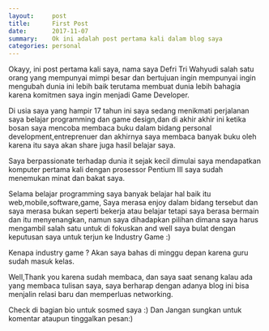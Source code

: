 ```yaml
---
layout:     post
title:      First Post
date:       2017-11-07
summary:    Ok ini adalah post pertama kali dalam blog saya
categories: personal
---
```


Okayy, ini post pertama kali saya, nama saya Defri Tri Wahyudi salah satu orang yang mempunyai mimpi besar dan bertujuan ingin mempunyai ingin mengubah dunia ini lebih baik terutama membuat dunia lebih bahagia karena komitmen saya ingin menjadi Game Developer.

Di usia saya yang hampir 17 tahun ini saya sedang menikmati perjalanan saya belajar programming dan game design,dan di akhir akhir ini ketika bosan saya mencoba membaca buku dalam bidang personal development,entreprenuer dan akhirnya saya membaca banyak buku oleh karena itu saya akan share juga hasil belajar saya.

Saya berpassionate terhadap dunia it sejak kecil dimulai saya mendapatkan komputer pertama kali dengan prosessor Pentium III saya sudah menemukan minat dan bakat saya.

Selama belajar programming saya banyak belajar hal baik itu web,mobile,software,game, Saya merasa enjoy dalam bidang tersebut dan saya merasa bukan seperti bekerja atau belajar tetapi saya berasa bermain dan itu menyenangkan, namun saya dihadapkan pilihan dimana saya harus mengambil salah satu untuk di fokuskan and well saya bulat dengan keputusan saya untuk terjun ke Industry Game :)

Kenapa industry game ?
Akan saya bahas di minggu depan karena guru sudah masuk kelas.

Well,Thank you karena sudah membaca, dan saya saat senang kalau ada yang membaca tulisan saya, saya berharap dengan adanya blog ini bisa menjalin relasi baru dan memperluas networking.

Check di bagian bio untuk sosmed saya :)
Dan Jangan sungkan untuk komentar ataupun tinggalkan pesan:)